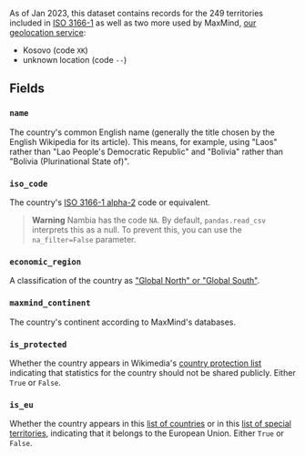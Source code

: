 As of Jan 2023, this dataset contains records for the 249 territories included in [ISO 3166-1](https://en.wikipedia.org/wiki/ISO_3166-1) as well as two more used by MaxMind, [our geolocation service](https://wikitech.wikimedia.org/wiki/Geolocation):
* Kosovo (code `XK`)
* unknown location (code `--`)

## Fields
### `name`
The country's common English name (generally the title chosen by the English Wikipedia for its article). This means, for example, using "Laos" rather than "Lao People's Democratic Republic" and "Bolivia" rather than "Bolivia (Plurinational State of)".

### `iso_code`
The country's [ISO 3166-1 alpha-2](https://en.wikipedia.org/wiki/ISO_3166-1_alpha-2) code or equivalent.

> **Warning**
> Nambia has the code `NA`. By default, `pandas.read_csv` interprets this as a null. To prevent this, you can use the `na_filter=False` parameter.

### `economic_region`
A classification of the country as ["Global North" or "Global South"](https://en.wikipedia.org/wiki/Global_North_and_Global_South).

### `maxmind_continent`
The country's continent according to MaxMind's databases.

### `is_protected`
Whether the country appears in Wikimedia's [country protection list](https://wikitech.wikimedia.org/wiki/Country_protection_list) indicating that statistics for the country should not be shared publicly. Either `True` or `False`.

### `is_eu`
Whether the country appears in this [list of countries](https://european-union.europa.eu/principles-countries-history/country-profiles_en) or in this [list of special territories](https://en.wikipedia.org/wiki/Special_territories_of_members_of_the_European_Economic_Area), indicating that it belongs to the European Union. Either `True` or `False`.
